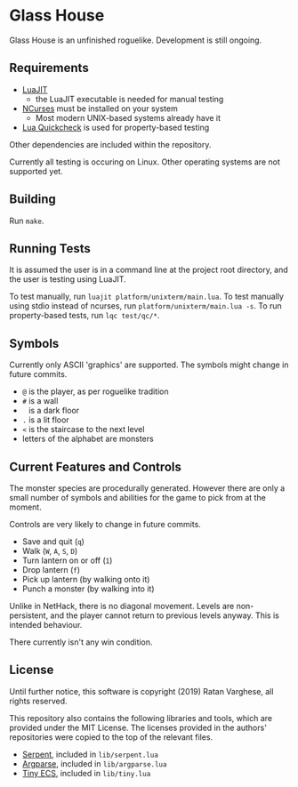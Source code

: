 # Glass House

Glass House is an unfinished roguelike. Development is still ongoing.

## Requirements

+ [LuaJIT](https://luajit.org)
  + the LuaJIT executable is needed for manual testing
+ [NCurses](https://invisible-island.net/ncurses/) must be installed on your system
  + Most modern UNIX-based systems already have it
+ [Lua Quickcheck](https://luarocks.org/modules/primordus/lua-quickcheck) is used for property-based testing

Other dependencies are included within the repository.

Currently all testing is occuring on Linux. Other operating systems are not supported yet. 

## Building

Run `make`.

## Running Tests

It is assumed the user is in a command line at the project root directory, and the user is testing using LuaJIT. 

To test manually, run `luajit platform/unixterm/main.lua`.
To test manually using stdio instead of ncurses, run `platform/unixterm/main.lua -s`.
To run property-based tests, run `lqc test/qc/*`.

## Symbols

Currently only ASCII 'graphics' are supported. The symbols might change in future commits.
+ `@` is the player, as per roguelike tradition
+ `#` is a wall
+ ` ` is a dark floor
+ `.` is a lit floor
+ `<` is the staircase to the next level
+ letters of the alphabet are monsters

## Current Features and Controls

The monster species are procedurally generated. However there are only a small number of symbols and abilities for the game to pick from at the moment. 

Controls are very likely to change in future commits.
+ Save and quit (`q`)
+ Walk (`W`, `A`, `S`, `D`)
+ Turn lantern on or off (`1`)
+ Drop lantern (`f`)
+ Pick up lantern (by walking onto it)
+ Punch a monster (by walking into it)

Unlike in NetHack, there is no diagonal movement. Levels are non-persistent, and the player cannot return to previous levels anyway. This is intended behaviour.

There currently isn't any win condition.

## License

Until further notice, this software is copyright (2019) Ratan Varghese, all rights reserved.

This repository also contains the following libraries and tools, which are provided under the MIT License. The licenses provided in the authors' repositories were copied to the top of the relevant files.
 + [Serpent](https://github.com/pkulchenko/serpent), included in `lib/serpent.lua`
 + [Argparse](https://github.com/mpeterv/argparse), included in `lib/argparse.lua`
 + [Tiny ECS](https://github.com/bakpakin/tiny-ecs), included in `lib/tiny.lua`